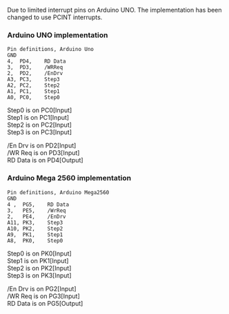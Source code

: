 Due to limited interrupt pins on Arduino UNO. The implementation has been changed to use PCINT interrupts.

### Arduino UNO implementation  

~~~
Pin definitions, Arduino Uno
GND
4,  PD4,    RD Data
3,  PD3,    /WRReq
2,  PD2,    /EnDrv
A3, PC3,    Step3
A2, PC2,    Step2
A1, PC1,    Step1
A0, PC0,    Step0
~~~

Step0 is on PC0[Input]  
Step1 is on PC1[Input]  
Step2 is on PC2[Input]  
Step3 is on PC3[Input]  

/En Drv is on PD2[Input]  
/WR Req is on PD3[Input]  
RD Data is on PD4[Output]  

### Arduino Mega 2560 implementation  

~~~
Pin definitions, Arduino Mega2560
GND
4 ,  PG5,    RD Data
3,   PE5,    /WrReq
2,   PE4,    /EnDrv
A11, PK3,    Step3
A10, PK2,    Step2
A9,  PK1,    Step1
A8,  PK0,    Step0  
~~~

Step0 is on PK0[Input]  
Step1 is on PK1[Input]  
Step2 is on PK2[Input]  
Step3 is on PK3[Input]  

/En Drv is on PG2[Input]  
/WR Req is on PG3[Input]  
RD Data is on PG5[Output]  

